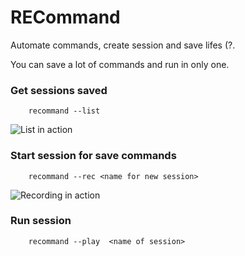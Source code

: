 # RECommand
Automate commands, create session and save lifes (?.

You can save a lot of commands and run in only one.

### Get sessions saved
```
    recommand --list
```
![List in action](/../screenshots/list.png?raw=true "List in action")

### Start session for save commands
```
    recommand --rec <name for new session>
```
![Recording in action](/../screenshots/rec.png?raw=true "Recording in action")

### Run session
```
    recommand --play  <name of session>
```